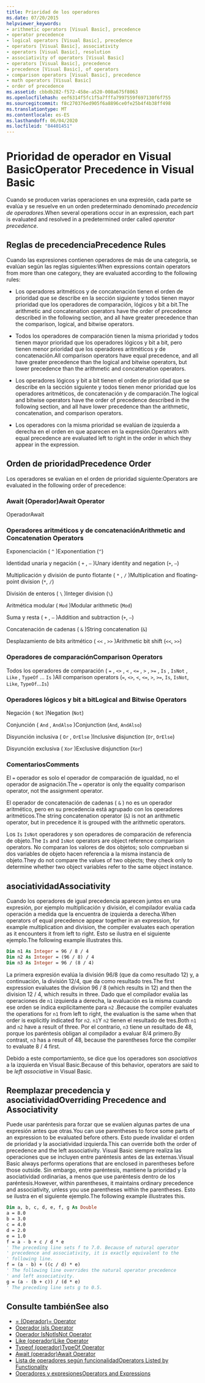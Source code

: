 ```yaml
---
title: Prioridad de los operadores
ms.date: 07/20/2015
helpviewer_keywords:
- arithmetic operators [Visual Basic], precedence
- operator precedence
- logical operators [Visual Basic], precedence
- operators [Visual Basic], associativity
- operators [Visual Basic], resolution
- associativity of operators [Visual Basic]
- operators [Visual Basic], precedence
- precedence [Visual Basic], of operators
- comparison operators [Visual Basic], precedence
- math operators [Visual Basic]
- order of precedence
ms.assetid: cbbdb282-f572-458e-a520-008a675f8063
ms.openlocfilehash: eef6314f5fc1f5a7fffa7997559f697130f6f755
ms.sourcegitcommit: f8c270376ed905f6a8896ce0fe25b4f4b38ff498
ms.translationtype: MT
ms.contentlocale: es-ES
ms.lasthandoff: 06/04/2020
ms.locfileid: "84401451"
---
```

# <a name="operator-precedence-in-visual-basic"></a><span data-ttu-id="b1f30-102">Prioridad de operador en Visual Basic</span><span class="sxs-lookup"><span data-stu-id="b1f30-102">Operator Precedence in Visual Basic</span></span>
<span data-ttu-id="b1f30-103">Cuando se producen varias operaciones en una expresión, cada parte se evalúa y se resuelve en un orden predeterminado denominado *precedencia de operadores*.</span><span class="sxs-lookup"><span data-stu-id="b1f30-103">When several operations occur in an expression, each part is evaluated and resolved in a predetermined order called *operator precedence*.</span></span>

## <a name="precedence-rules"></a><span data-ttu-id="b1f30-104">Reglas de precedencia</span><span class="sxs-lookup"><span data-stu-id="b1f30-104">Precedence Rules</span></span>
 <span data-ttu-id="b1f30-105">Cuando las expresiones contienen operadores de más de una categoría, se evalúan según las reglas siguientes:</span><span class="sxs-lookup"><span data-stu-id="b1f30-105">When expressions contain operators from more than one category, they are evaluated according to the following rules:</span></span>

- <span data-ttu-id="b1f30-106">Los operadores aritméticos y de concatenación tienen el orden de prioridad que se describe en la sección siguiente y todos tienen mayor prioridad que los operadores de comparación, lógicos y bit a bit.</span><span class="sxs-lookup"><span data-stu-id="b1f30-106">The arithmetic and concatenation operators have the order of precedence described in the following section, and all have greater precedence than the comparison, logical, and bitwise operators.</span></span>

- <span data-ttu-id="b1f30-107">Todos los operadores de comparación tienen la misma prioridad y todos tienen mayor prioridad que los operadores lógicos y bit a bit, pero tienen menor prioridad que los operadores aritméticos y de concatenación.</span><span class="sxs-lookup"><span data-stu-id="b1f30-107">All comparison operators have equal precedence, and all have greater precedence than the logical and bitwise operators, but lower precedence than the arithmetic and concatenation operators.</span></span>

- <span data-ttu-id="b1f30-108">Los operadores lógicos y bit a bit tienen el orden de prioridad que se describe en la sección siguiente y todos tienen menor prioridad que los operadores aritméticos, de concatenación y de comparación.</span><span class="sxs-lookup"><span data-stu-id="b1f30-108">The logical and bitwise operators have the order of precedence described in the following section, and all have lower precedence than the arithmetic, concatenation, and comparison operators.</span></span>

- <span data-ttu-id="b1f30-109">Los operadores con la misma prioridad se evalúan de izquierda a derecha en el orden en que aparecen en la expresión.</span><span class="sxs-lookup"><span data-stu-id="b1f30-109">Operators with equal precedence are evaluated left to right in the order in which they appear in the expression.</span></span>

## <a name="precedence-order"></a><span data-ttu-id="b1f30-110">Orden de prioridad</span><span class="sxs-lookup"><span data-stu-id="b1f30-110">Precedence Order</span></span>
 <span data-ttu-id="b1f30-111">Los operadores se evalúan en el orden de prioridad siguiente:</span><span class="sxs-lookup"><span data-stu-id="b1f30-111">Operators are evaluated in the following order of precedence:</span></span>

### <a name="await-operator"></a><span data-ttu-id="b1f30-112">Await (Operador)</span><span class="sxs-lookup"><span data-stu-id="b1f30-112">Await Operator</span></span>
 <span data-ttu-id="b1f30-113">Operador</span><span class="sxs-lookup"><span data-stu-id="b1f30-113">Await</span></span>

### <a name="arithmetic-and-concatenation-operators"></a><span data-ttu-id="b1f30-114">Operadores aritméticos y de concatenación</span><span class="sxs-lookup"><span data-stu-id="b1f30-114">Arithmetic and Concatenation Operators</span></span>
 <span data-ttu-id="b1f30-115">Exponenciación ( `^` )</span><span class="sxs-lookup"><span data-stu-id="b1f30-115">Exponentiation (`^`)</span></span>

 <span data-ttu-id="b1f30-116">Identidad unaria y negación ( `+` , `–` )</span><span class="sxs-lookup"><span data-stu-id="b1f30-116">Unary identity and negation (`+`, `–`)</span></span>

 <span data-ttu-id="b1f30-117">Multiplicación y división de punto flotante ( `*` , `/` )</span><span class="sxs-lookup"><span data-stu-id="b1f30-117">Multiplication and floating-point division (`*`, `/`)</span></span>

 <span data-ttu-id="b1f30-118">División de enteros ( `\` )</span><span class="sxs-lookup"><span data-stu-id="b1f30-118">Integer division (`\`)</span></span>

 <span data-ttu-id="b1f30-119">Aritmética modular ( `Mod` )</span><span class="sxs-lookup"><span data-stu-id="b1f30-119">Modular arithmetic (`Mod`)</span></span>

 <span data-ttu-id="b1f30-120">Suma y resta ( `+` , `–` )</span><span class="sxs-lookup"><span data-stu-id="b1f30-120">Addition and subtraction (`+`, `–`)</span></span>

 <span data-ttu-id="b1f30-121">Concatenación de cadenas ( `&` )</span><span class="sxs-lookup"><span data-stu-id="b1f30-121">String concatenation (`&`)</span></span>

 <span data-ttu-id="b1f30-122">Desplazamiento de bits aritmético ( `<<` , `>>` )</span><span class="sxs-lookup"><span data-stu-id="b1f30-122">Arithmetic bit shift (`<<`, `>>`)</span></span>

### <a name="comparison-operators"></a><span data-ttu-id="b1f30-123">Operadores de comparación</span><span class="sxs-lookup"><span data-stu-id="b1f30-123">Comparison Operators</span></span>
 <span data-ttu-id="b1f30-124">Todos los operadores de comparación ( `=` , `<>` , `<` , `<=` , `>` , `>=` , `Is` , `IsNot` , `Like` , `TypeOf` ... `Is` )</span><span class="sxs-lookup"><span data-stu-id="b1f30-124">All comparison operators (`=`, `<>`, `<`, `<=`, `>`, `>=`, `Is`, `IsNot`, `Like`, `TypeOf`...`Is`)</span></span>

### <a name="logical-and-bitwise-operators"></a><span data-ttu-id="b1f30-125">Operadores lógicos y bit a bit</span><span class="sxs-lookup"><span data-stu-id="b1f30-125">Logical and Bitwise Operators</span></span>
 <span data-ttu-id="b1f30-126">Negación ( `Not` )</span><span class="sxs-lookup"><span data-stu-id="b1f30-126">Negation (`Not`)</span></span>

 <span data-ttu-id="b1f30-127">Conjunción ( `And` , `AndAlso` )</span><span class="sxs-lookup"><span data-stu-id="b1f30-127">Conjunction (`And`, `AndAlso`)</span></span>

 <span data-ttu-id="b1f30-128">Disyunción inclusiva ( `Or` , `OrElse` )</span><span class="sxs-lookup"><span data-stu-id="b1f30-128">Inclusive disjunction (`Or`, `OrElse`)</span></span>

 <span data-ttu-id="b1f30-129">Disyunción exclusiva ( `Xor` )</span><span class="sxs-lookup"><span data-stu-id="b1f30-129">Exclusive disjunction (`Xor`)</span></span>

### <a name="comments"></a><span data-ttu-id="b1f30-130">Comentarios</span><span class="sxs-lookup"><span data-stu-id="b1f30-130">Comments</span></span>
 <span data-ttu-id="b1f30-131">El `=` operador es solo el operador de comparación de igualdad, no el operador de asignación.</span><span class="sxs-lookup"><span data-stu-id="b1f30-131">The `=` operator is only the equality comparison operator, not the assignment operator.</span></span>

 <span data-ttu-id="b1f30-132">El operador de concatenación de cadenas ( `&` ) no es un operador aritmético, pero en su precedencia está agrupado con los operadores aritméticos.</span><span class="sxs-lookup"><span data-stu-id="b1f30-132">The string concatenation operator (`&`) is not an arithmetic operator, but in precedence it is grouped with the arithmetic operators.</span></span>

 <span data-ttu-id="b1f30-133">Los `Is` `IsNot` operadores y son operadores de comparación de referencia de objeto.</span><span class="sxs-lookup"><span data-stu-id="b1f30-133">The `Is` and `IsNot` operators are object reference comparison operators.</span></span> <span data-ttu-id="b1f30-134">No comparan los valores de dos objetos; solo comprueban si dos variables de objeto hacen referencia a la misma instancia de objeto.</span><span class="sxs-lookup"><span data-stu-id="b1f30-134">They do not compare the values of two objects; they check only to determine whether two object variables refer to the same object instance.</span></span>

## <a name="associativity"></a><span data-ttu-id="b1f30-135">asociatividad</span><span class="sxs-lookup"><span data-stu-id="b1f30-135">Associativity</span></span>
 <span data-ttu-id="b1f30-136">Cuando los operadores de igual precedencia aparecen juntos en una expresión, por ejemplo multiplicación y división, el compilador evalúa cada operación a medida que la encuentra de izquierda a derecha.</span><span class="sxs-lookup"><span data-stu-id="b1f30-136">When operators of equal precedence appear together in an expression, for example multiplication and division, the compiler evaluates each operation as it encounters it from left to right.</span></span> <span data-ttu-id="b1f30-137">Esto se ilustra en el siguiente ejemplo.</span><span class="sxs-lookup"><span data-stu-id="b1f30-137">The following example illustrates this.</span></span>

```vb
Dim n1 As Integer = 96 / 8 / 4
Dim n2 As Integer = (96 / 8) / 4
Dim n3 As Integer = 96 / (8 / 4)
```

 <span data-ttu-id="b1f30-138">La primera expresión evalúa la división 96/8 (que da como resultado 12) y, a continuación, la división 12/4, que da como resultado tres.</span><span class="sxs-lookup"><span data-stu-id="b1f30-138">The first expression evaluates the division 96 / 8 (which results in 12) and then the division 12 / 4, which results in three.</span></span> <span data-ttu-id="b1f30-139">Dado que el compilador evalúa las operaciones de `n1` izquierda a derecha, la evaluación es la misma cuando ese orden se indica explícitamente para `n2` .</span><span class="sxs-lookup"><span data-stu-id="b1f30-139">Because the compiler evaluates the operations for `n1` from left to right, the evaluation is the same when that order is explicitly indicated for `n2`.</span></span> <span data-ttu-id="b1f30-140">`n1`Y `n2` tienen el resultado de tres.</span><span class="sxs-lookup"><span data-stu-id="b1f30-140">Both `n1` and `n2` have a result of three.</span></span> <span data-ttu-id="b1f30-141">Por el contrario, `n3` tiene un resultado de 48, porque los paréntesis obligan al compilador a evaluar 8/4 primero.</span><span class="sxs-lookup"><span data-stu-id="b1f30-141">By contrast, `n3` has a result of 48, because the parentheses force the compiler to evaluate 8 / 4 first.</span></span>

 <span data-ttu-id="b1f30-142">Debido a este comportamiento, se dice que los operadores son *asociativos* a la izquierda en Visual Basic.</span><span class="sxs-lookup"><span data-stu-id="b1f30-142">Because of this behavior, operators are said to be *left associative* in Visual Basic.</span></span>

## <a name="overriding-precedence-and-associativity"></a><span data-ttu-id="b1f30-143">Reemplazar precedencia y asociatividad</span><span class="sxs-lookup"><span data-stu-id="b1f30-143">Overriding Precedence and Associativity</span></span>
 <span data-ttu-id="b1f30-144">Puede usar paréntesis para forzar que se evalúen algunas partes de una expresión antes que otras.</span><span class="sxs-lookup"><span data-stu-id="b1f30-144">You can use parentheses to force some parts of an expression to be evaluated before others.</span></span> <span data-ttu-id="b1f30-145">Esto puede invalidar el orden de prioridad y la asociatividad izquierda.</span><span class="sxs-lookup"><span data-stu-id="b1f30-145">This can override both the order of precedence and the left associativity.</span></span> <span data-ttu-id="b1f30-146">Visual Basic siempre realiza las operaciones que se incluyen entre paréntesis antes de las externas.</span><span class="sxs-lookup"><span data-stu-id="b1f30-146">Visual Basic always performs operations that are enclosed in parentheses before those outside.</span></span> <span data-ttu-id="b1f30-147">Sin embargo, entre paréntesis, mantiene la prioridad y la asociatividad ordinarias, a menos que use paréntesis dentro de los paréntesis.</span><span class="sxs-lookup"><span data-stu-id="b1f30-147">However, within parentheses, it maintains ordinary precedence and associativity, unless you use parentheses within the parentheses.</span></span> <span data-ttu-id="b1f30-148">Esto se ilustra en el siguiente ejemplo.</span><span class="sxs-lookup"><span data-stu-id="b1f30-148">The following example illustrates this.</span></span>

```vb
Dim a, b, c, d, e, f, g As Double
a = 8.0
b = 3.0
c = 4.0
d = 2.0
e = 1.0
f = a - b + c / d * e
' The preceding line sets f to 7.0. Because of natural operator
' precedence and associativity, it is exactly equivalent to the
' following line.
f = (a - b) + ((c / d) * e)
' The following line overrides the natural operator precedence
' and left associativity.
g = (a - (b + c)) / (d * e)
' The preceding line sets g to 0.5.
```

## <a name="see-also"></a><span data-ttu-id="b1f30-149">Consulte también</span><span class="sxs-lookup"><span data-stu-id="b1f30-149">See also</span></span>

- [<span data-ttu-id="b1f30-150">= (Operador)</span><span class="sxs-lookup"><span data-stu-id="b1f30-150">= Operator</span></span>](assignment-operator.md)
- [<span data-ttu-id="b1f30-151">Operador is</span><span class="sxs-lookup"><span data-stu-id="b1f30-151">Is Operator</span></span>](is-operator.md)
- [<span data-ttu-id="b1f30-152">Operador IsNot</span><span class="sxs-lookup"><span data-stu-id="b1f30-152">IsNot Operator</span></span>](isnot-operator.md)
- [<span data-ttu-id="b1f30-153">Like (operador)</span><span class="sxs-lookup"><span data-stu-id="b1f30-153">Like Operator</span></span>](like-operator.md)
- [<span data-ttu-id="b1f30-154">Typeof (operador)</span><span class="sxs-lookup"><span data-stu-id="b1f30-154">TypeOf Operator</span></span>](typeof-operator.md)
- [<span data-ttu-id="b1f30-155">Await (operador)</span><span class="sxs-lookup"><span data-stu-id="b1f30-155">Await Operator</span></span>](await-operator.md)
- [<span data-ttu-id="b1f30-156">Lista de operadores según funcionalidad</span><span class="sxs-lookup"><span data-stu-id="b1f30-156">Operators Listed by Functionality</span></span>](operators-listed-by-functionality.md)
- [<span data-ttu-id="b1f30-157">Operadores y expresiones</span><span class="sxs-lookup"><span data-stu-id="b1f30-157">Operators and Expressions</span></span>](../../programming-guide/language-features/operators-and-expressions/index.md)
